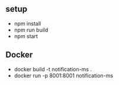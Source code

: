 ## setup
- npm install
- npm run build
- npm start

## Docker
- docker build -t notification-ms .
- docker run -p 8001:8001 notification-ms
